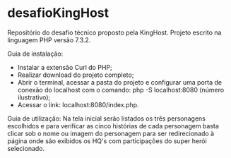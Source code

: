 # desafioKingHost
Repositório do desafio técnico proposto pela KingHost.
Projeto escrito na linguagem PHP versão 7.3.2.

Guia de instalação:
- Instalar a extensão Curl do PHP;
- Realizar download do projeto completo;
- Abrir o terminal, acessar a pasta do projeto e configurar uma porta de conexão do localhost com o comando: php -S localhost:8080 (número ilustrativo);
- Acessar o link: localhost:8080/index.php.


Guia de utilização:
Na tela inicial serão listados os três personagens escolhidos e para verificar as cinco histórias de cada personagem basta clicar sob o nome ou 
imagem do personagem para ser redirecionado à página onde são exibidos os HQ's com participações do super herói selecionado.
